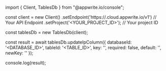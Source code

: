 import { Client, TablesDb } from "@appwrite.io/console";

const client = new Client()
    .setEndpoint('https://<REGION>.cloud.appwrite.io/v1') // Your API Endpoint
    .setProject('<YOUR_PROJECT_ID>'); // Your project ID

const tablesDb = new TablesDb(client);

const result = await tablesDb.updateIpColumn({
    databaseId: '<DATABASE_ID>',
    tableId: '<TABLE_ID>',
    key: '',
    required: false,
    default: '',
    newKey: ''
});

console.log(result);
